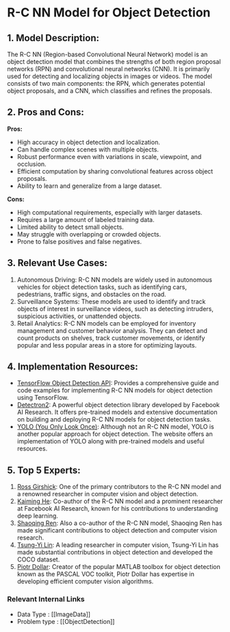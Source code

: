 # R-C NN Model for Object Detection

## 1. Model Description:
The R-C NN (Region-based Convolutional Neural Network) model is an object detection model that combines the strengths of both region proposal networks (RPN) and convolutional neural networks (CNN). It is primarily used for detecting and localizing objects in images or videos. The model consists of two main components: the RPN, which generates potential object proposals, and a CNN, which classifies and refines the proposals.

## 2. Pros and Cons:
**Pros:**
- High accuracy in object detection and localization.
- Can handle complex scenes with multiple objects.
- Robust performance even with variations in scale, viewpoint, and occlusion.
- Efficient computation by sharing convolutional features across object proposals.
- Ability to learn and generalize from a large dataset.

**Cons:**
- High computational requirements, especially with larger datasets.
- Requires a large amount of labeled training data.
- Limited ability to detect small objects.
- May struggle with overlapping or crowded objects.
- Prone to false positives and false negatives.

## 3. Relevant Use Cases:
1. Autonomous Driving: R-C NN models are widely used in autonomous vehicles for object detection tasks, such as identifying cars, pedestrians, traffic signs, and obstacles on the road.
2. Surveillance Systems: These models are used to identify and track objects of interest in surveillance videos, such as detecting intruders, suspicious activities, or unattended objects.
3. Retail Analytics: R-C NN models can be employed for inventory management and customer behavior analysis. They can detect and count products on shelves, track customer movements, or identify popular and less popular areas in a store for optimizing layouts.

## 4. Implementation Resources:
- [TensorFlow Object Detection API](https://tensorflow-object-detection-api-tutorial.readthedocs.io/en/latest/): Provides a comprehensive guide and code examples for implementing R-C NN models for object detection using TensorFlow.
- [Detectron2](https://github.com/facebookresearch/detectron2): A powerful object detection library developed by Facebook AI Research. It offers pre-trained models and extensive documentation on building and deploying R-C NN models for object detection tasks.
- [YOLO (You Only Look Once)](https://pjreddie.com/darknet/yolo/): Although not an R-C NN model, YOLO is another popular approach for object detection. The website offers an implementation of YOLO along with pre-trained models and useful resources.

## 5. Top 5 Experts:
1. [Ross Girshick](https://github.com/rbgirshick): One of the primary contributors to the R-C NN model and a renowned researcher in computer vision and object detection.
2. [Kaiming He](https://github.com/KaimingHe): Co-author of the R-C NN model and a prominent researcher at Facebook AI Research, known for his contributions to understanding deep learning.
3. [Shaoqing Ren](https://github.com/ShaoqingRen): Also a co-author of the R-C NN model, Shaoqing Ren has made significant contributions to object detection and computer vision research.
4. [Tsung-Yi Lin](https://github.com/tensorflow/models/issues/375#issuecomment-271299029): A leading researcher in computer vision, Tsung-Yi Lin has made substantial contributions in object detection and developed the COCO dataset.
5. [Piotr Dollar](https://github.com/pdollar): Creator of the popular MATLAB toolbox for object detection known as the PASCAL VOC toolkit, Piotr Dollar has expertise in developing efficient computer vision algorithms.


 ### Relevant Internal Links
- Data Type : [[ImageData]]
- Problem type : [[ObjectDetection]]
